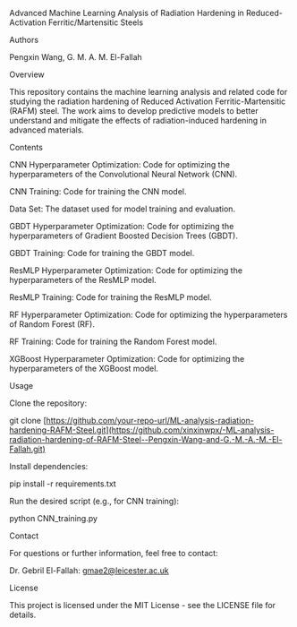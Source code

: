 
Advanced Machine Learning Analysis of Radiation Hardening in Reduced-Activation Ferritic/Martensitic Steels

Authors

Pengxin Wang, G. M. A. M. El-Fallah

Overview

This repository contains the machine learning analysis and related code for studying the radiation hardening of Reduced Activation Ferritic-Martensitic (RAFM) steel. The work aims to develop predictive models to better understand and mitigate the effects of radiation-induced hardening in advanced materials.

Contents

CNN Hyperparameter Optimization: Code for optimizing the hyperparameters of the Convolutional Neural Network (CNN).

CNN Training: Code for training the CNN model.

Data Set: The dataset used for model training and evaluation.

GBDT Hyperparameter Optimization: Code for optimizing the hyperparameters of Gradient Boosted Decision Trees (GBDT).

GBDT Training: Code for training the GBDT model.

ResMLP Hyperparameter Optimization: Code for optimizing the hyperparameters of the ResMLP model.

ResMLP Training: Code for training the ResMLP model.

RF Hyperparameter Optimization: Code for optimizing the hyperparameters of Random Forest (RF).

RF Training: Code for training the Random Forest model.

XGBoost Hyperparameter Optimization: Code for optimizing the hyperparameters of the XGBoost model.

Usage

Clone the repository:

git clone [https://github.com/your-repo-url/ML-analysis-radiation-hardening-RAFM-Steel.git](https://github.com/xinxinwpx/-ML-analysis-radiation-hardening-of-RAFM-Steel--Pengxin-Wang-and-G.-M.-A.-M.-El-Fallah.git)  

Install dependencies:

pip install -r requirements.txt  

Run the desired script (e.g., for CNN training):

python CNN_training.py  

Contact

For questions or further information, feel free to contact:


Dr. Gebril El-Fallah: gmae2@leicester.ac.uk

License

This project is licensed under the MIT License - see the LICENSE file for details.
